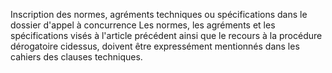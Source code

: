 Inscription des normes, agréments techniques ou
spécifications dans le dossier d'appel à concurrence
Les normes, les agréments et les spécifications visés à l'article
précédent ainsi que le recours à la procédure dérogatoire cidessus,
doivent être expressément mentionnés dans les cahiers des clauses
techniques.